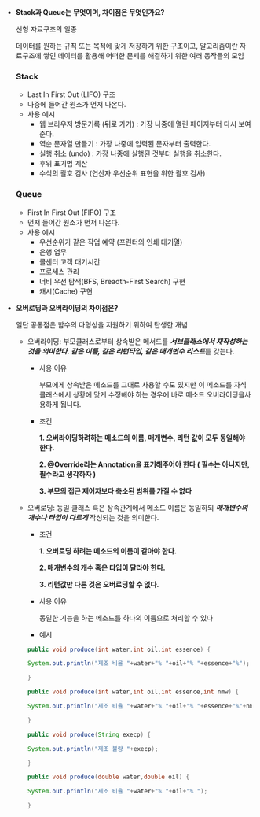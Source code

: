 - **Stack과 Queue는 무엇이며, 차이점은 무엇인가요?**
    
    선형 자료구조의 일종
    
    데이터를 원하는 규칙 또는 목적에 맞게 저장하기 위한 구조이고, 알고리즘이란 자료구조에 쌓인 데이터를 활용해 어떠한 문제를 해결하기 위한 여러 동작들의 모임
    
    ### Stack
    
    - Last In First Out (LIFO) 구조
    - 나중에 들어간 원소가 먼저 나온다.
    - 사용 예시
        - 웹 브라우저 방문기록 (뒤로 가기) : 가장 나중에 열린 페이지부터 다시 보여준다.
        - 역순 문자열 만들기 : 가장 나중에 입력된 문자부터 출력한다.
        - 실행 취소 (undo) : 가장 나중에 실행된 것부터 실행을 취소한다.
        - 후위 표기법 계산
        - 수식의 괄호 검사 (연산자 우선순위 표현을 위한 괄호 검사)
    
    
    ### Queue
    
    - First In First Out (FIFO) 구조
    - 먼저 들어간 원소가 먼저 나온다.
    - 사용 예시
        - 우선순위가 같은 작업 예약 (프린터의 인쇄 대기열)
        - 은행 업무
        - 콜센터 고객 대기시간
        - 프로세스 관리
        - 너비 우선 탐색(BFS, Breadth-First Search) 구현
        - 캐시(Cache) 구현
- **오버로딩과 오버라이딩의 차이점은?**
    
    일단 공통점은 함수의 다형성을 지원하기 위하여 탄생한 개념
    
    - 오버라이딩: 부모클래스로부터 상속받은 메서드를 ***서브클래스에서 재작성하는 것을 의미한다. 같은 이름, 같은 리턴타입, 같은 매개변수 리스트***를 갖는다.
        - 사용 이유
            
            부모에게 상속받은 메소드를 그대로 사용할 수도 있지만 이 메소드를 자식 클래스에서 상황에 맞게 수정해야 하는 경우에 바로 메소드 오버라이딩을사용하게 됩니다.
            
        - 조건
            
            **1. 오버라이딩하려하는 메소드의 이름, 매개변수, 리턴 값이 모두 동일해야 한다.**
            
            **2. @Override라는 Annotation을 표기해주어야 한다 ( 필수는 아니지만, 필수라고 생각하자 )**
            
            **3. 부모의 접근 제어자보다 축소된 범위를 가질 수 없다**
            
    - 오버로딩: 동일 클래스 혹은 상속관계에서 메소드 이름은 동일하되 ***매개변수의 개수나 타입이 다르게*** 작성되는 것을 의미한다.
        - 조건
            
            **1. 오버로딩 하려는 메소드의 이름이 같아야 한다.**
            
            **2. 매개변수의 개수 혹은 타입이 달라야 한다.**
            
            **3. 리턴값만 다른 것은 오버로딩할 수 없다.**
            
        - 사용 이유
            
            동일한 기능을 하는 메소드를 하나의 이름으로 처리할 수 있다
            
        - 예시
        
        ```java
        public void produce(int water,int oil,int essence) {
        
        System.out.println("제조 비율 "+water+"% "+oil+"% "+essence+"%");
        
        }
        
        public void produce(int water,int oil,int essence,int nmw) {
        
        System.out.println("제조 비율 "+water+"% "+oil+"% "+essence+"%"+nmw+"% ");
        
        }
        
        public void produce(String execp) {
        
        System.out.println("제조 불량 "+execp);
        
        }
        
        public void produce(double water,double oil) {
        
        System.out.println("제조 비율 "+water+"% "+oil+"% ");
        
        }
        ```
        